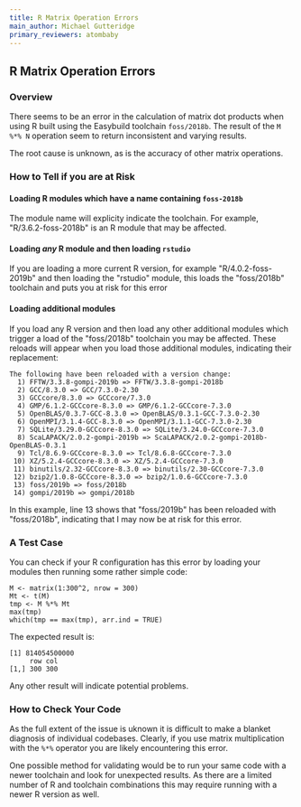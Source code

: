 ```yaml
---
title: R Matrix Operation Errors
main_author: Michael Gutteridge
primary_reviewers: atombaby
---
```


## R Matrix Operation Errors

### Overview

There seems to be an error in the calculation of matrix dot products when using R built using the Easybuild toolchain `foss/2018b`.  The result of the `M %*% N` operation seem to return inconsistent and varying results.

The root cause is unknown, as is the accuracy of other matrix operations.

### How to Tell if you are at Risk

#### Loading R modules which have a name containing `foss-2018b`

The module name will explicity indicate the toolchain. For example, "R/3.6.2-foss-2018b" is an R module that may be affected.

#### Loading _any_ R module and then loading `rstudio`

If you are loading a more current R version, for example "R/4.0.2-foss-2019b" and then loading the "rstudio" module, this loads the "foss/2018b" toolchain and puts you at risk for this error

#### Loading additional modules

If you load any R version and then load any other additional modules which trigger a load of the "foss/2018b" toolchain you may be affected.  These reloads will appear when you load those additional modules, indicating their replacement:

```
The following have been reloaded with a version change:
  1) FFTW/3.3.8-gompi-2019b => FFTW/3.3.8-gompi-2018b
  2) GCC/8.3.0 => GCC/7.3.0-2.30
  3) GCCcore/8.3.0 => GCCcore/7.3.0
  4) GMP/6.1.2-GCCcore-8.3.0 => GMP/6.1.2-GCCcore-7.3.0
  5) OpenBLAS/0.3.7-GCC-8.3.0 => OpenBLAS/0.3.1-GCC-7.3.0-2.30
  6) OpenMPI/3.1.4-GCC-8.3.0 => OpenMPI/3.1.1-GCC-7.3.0-2.30
  7) SQLite/3.29.0-GCCcore-8.3.0 => SQLite/3.24.0-GCCcore-7.3.0
  8) ScaLAPACK/2.0.2-gompi-2019b => ScaLAPACK/2.0.2-gompi-2018b-OpenBLAS-0.3.1
  9) Tcl/8.6.9-GCCcore-8.3.0 => Tcl/8.6.8-GCCcore-7.3.0
 10) XZ/5.2.4-GCCcore-8.3.0 => XZ/5.2.4-GCCcore-7.3.0
 11) binutils/2.32-GCCcore-8.3.0 => binutils/2.30-GCCcore-7.3.0
 12) bzip2/1.0.8-GCCcore-8.3.0 => bzip2/1.0.6-GCCcore-7.3.0
 13) foss/2019b => foss/2018b
 14) gompi/2019b => gompi/2018b
```

In this example, line 13 shows that "foss/2019b" has been reloaded with "foss/2018b", indicating that I may now be at risk for this error.

### A Test Case

You can check if your R configuration has this error by loading your modules then running some rather simple code:

```
M <- matrix(1:300^2, nrow = 300)
Mt <- t(M)
tmp <- M %*% Mt
max(tmp)
which(tmp == max(tmp), arr.ind = TRUE)
```

The expected result is:

```
[1] 814054500000
     row col
[1,] 300 300
```

Any other result will indicate potential problems.

### How to Check Your Code

As the full extent of the issue is uknown it is difficult to make a blanket diagnosis of individual codebases.  Clearly, if you use matrix multiplication with the `%*%` operator you are likely encountering this error.

One possible method for validating would be to run your same code with a newer toolchain and look for unexpected results. As there are a limited number of R and toolchain combinations this may require running with a newer R version as well.

